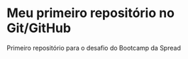 # Meu primeiro repositório no Git/GitHub
Primeiro repositório para o desafio do Bootcamp da Spread 
